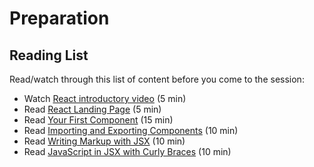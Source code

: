 # Preparation

## Reading List

Read/watch through this list of content before you come to the session:

- Watch [React introductory video](https://www.youtube.com/watch?v=N3AkSS5hXMA) (5 min)
- Read [React Landing Page](https://react.dev/) (5 min)
- Read [Your First Component](https://react.dev/learn/your-first-component) (15 min)
- Read [Importing and Exporting Components](https://react.dev/learn/importing-and-exporting-components) (10 min)
- Read [Writing Markup with JSX](https://react.dev/learn/writing-markup-with-jsx) (10 min)
- Read [JavaScript in JSX with Curly Braces](https://react.dev/learn/javascript-in-jsx-with-curly-braces) (10 min)
